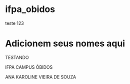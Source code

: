 # ifpa_obidos
teste 123

# Adicionem seus nomes aqui

TESTANDO

IFPA CAMPUS ÓBIDOS

ANA KAROLINE VIEIRA DE SOUZA

